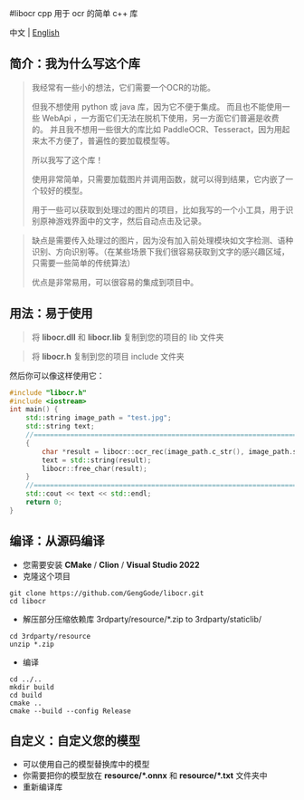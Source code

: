 #libocr cpp
用于 ocr 的简单 c++ 库

中文 | [English](https://github.com/GengGode/libocr/blob/main/README.md)

## 简介：我为什么写这个库

> 我经常有一些小的想法，它们需要一个OCR的功能。
> 
> 但我不想使用 python 或 java 库，因为它不便于集成。
> 而且也不能使用一些 WebApi ，一方面它们无法在脱机下使用，另一方面它们普遍是收费的。
> 并且我不想用一些很大的库比如 PaddleOCR、Tesseract，因为用起来太不方便了，普遍性的要加载模型等。
> 
> 所以我写了这个库！
> 
> 使用非常简单，只需要加载图片并调用函数，就可以得到结果，它内嵌了一个较好的模型。
> 
> 用于一些可以获取到处理过的图片的项目，比如我写的一个小工具，用于识别原神游戏界面中的文字，然后自动点击及记录。

> 缺点是需要传入处理过的图片，因为没有加入前处理模块如文字检测、语种识别、方向识别等。（在某些场景下我们很容易获取到文字的感兴趣区域，只需要一些简单的传统算法）
>
> 优点是非常易用，可以很容易的集成到项目中。

## 用法：易于使用

> 将 **libocr.dll** 和 **libocr.lib** 复制到您的项目的 lib 文件夹

> 将 **libocr.h** 复制到您的项目 include 文件夹

然后你可以像这样使用它：

```cpp
#include "libocr.h"
#include <iostream>
int main() {
    std::string image_path = "test.jpg";
    std::string text;
    //=========================================================================
    {
        char *result = libocr::ocr_rec(image_path.c_str(), image_path.size());
        text = std::string(result);
        libocr::free_char(result);
    }
    //=========================================================================
    std::cout << text << std::endl;
    return 0;
}
```

## 编译：从源码编译

- 您需要安装 **CMake** / **Clion** / **Visual Studio 2022**
- 克隆这个项目
 ```shell
git clone https://github.com/GengGode/libocr.git
cd libocr
```
- 解压部分压缩依赖库 3rdparty/resource/*.zip to 3rdparty/staticlib/
```shell
cd 3rdparty/resource
unzip *.zip
```
- 编译
```shell
cd ../..
mkdir build
cd build
cmake ..
cmake --build --config Release
```

## 自定义：自定义您的模型

- 可以使用自己的模型替换库中的模型
- 你需要把你的模型放在 **resource/\*.onnx** 和 **resource/\*.txt** 文件夹中
- 重新编译库
